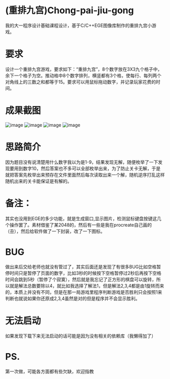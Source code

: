 # (重排九宫)Chong-pai-jiu-gong
我的大一程序设计基础课程设计，基于C/C++EGE图像库制作的重排九宫小游戏。
# 要求
设计一个重排九宫游戏，要求如下：“重排九宫”，8个数字放在3X3九个格子中，余下一个格子为空。推动格中8个数字排列，横竖都有3个格，使每行、每列两个对角线上的三数之和都等于15。要求可以用鼠标拖动数字，并记录玩家花费的时间。
# 成果截图
![image](https://user-images.githubusercontent.com/41753947/165972483-a7c3a51c-9c07-46ea-b4d3-c5a5544a4a4f.png)
![image](https://user-images.githubusercontent.com/41753947/165972517-8038b524-b328-4696-a219-cfc46956838e.png)
![image](https://user-images.githubusercontent.com/41753947/165972552-c487e5ca-fa73-4d8b-8fef-d873a741ae80.png)
![image](https://user-images.githubusercontent.com/41753947/165972717-03933625-c0d2-4e18-a1f6-722823f37faf.png)

# 思路简介
因为题目没有说清楚用什么数字我以为是1-9，结果发现无解，随便枚举了一下发现要用到数字10，然后答案也不多可以全部枚举出来，为了防止关卡无解，于是就把答案先枚举出来预存在文件里面然后每次读取出来一个解，随机逆序打乱这样随机出来的关卡能保证是有解的。
# 备注：
其实也没用到EGE的多少功能，就是生成窗口,显示图片，检测鼠标键盘按键这几个操作罢了。素材借鉴了某2048的，然后有一些是我在procreate自己画的（丑），然后给软件做了一下封装，改了一下图标。
# BUG
做出来后交给老师也就没有管过了，其实后面还是发现了有很多BUG比如空格暂停时间只是暂停了页面的数字，比如3秒的时候按下空格暂停过2秒后再按下空格时间会跳到5秒（暂停了个寂寞），然后就是我忘记了正方形的棋盘可以旋转，所以就是解法总数要除以4，就比如我选择了解法1，但是解法2,3,4都是由1旋转而来的，本质上并没有不同，但是在那一局游戏里程序判断游戏是否胜利只会按照1来判断也就说如果你还原成2,3,4虽然是对的但是程序并不会显示胜利。
# 无法启动
如果发现下载下来无法启动的话可能是因为没有相关的依赖库（我懒得加了）
# PS.
第一次做，可能各方面都有些欠缺，欢迎指教
